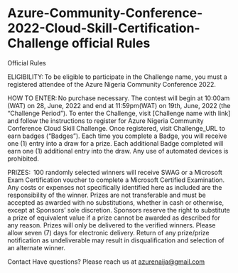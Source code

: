 # Azure-Community-Conference-2022-Cloud-Skill-Certification-Challenge official Rules 
Official Rules

ELIGIBILITY: To be eligible to participate in the Challenge name, you must a registered attendee of the Azure Nigeria Community Conference 2022.

HOW TO ENTER: No purchase necessary. The contest will begin at 10:00am (WAT) on 28, June, 2022 and end at 11:59pm(WAT) on 19th, June, 2022 (the “Challenge Period”). To enter the Challenge, visit [Challenge name with link] and follow the instructions to register for Azure Nigeria Community Conference Cloud Skill Challenge. Once registered, visit Challenge_URL to earn badges (“Badges”). Each time you complete a Badge, you will receive one (1) entry into a draw for a prize. Each additional Badge completed will earn one (1) additional entry into the draw. Any use of automated devices is prohibited.


PRIZES:  100 randomly selected winners will receive SWAG or a Microsoft Exam Certification voucher to complete a Microsoft Certified Examination. Any costs or expenses not specifically identified here as included are the responsibility of the winner. Prizes are not transferable and must be accepted as awarded with no substitutions, whether in cash or otherwise, except at Sponsors’ sole discretion. Sponsors reserve the right to substitute a prize of equivalent value if a prize cannot be awarded as described for any reason. Prizes will only be delivered to the verified winners. Please allow seven  (7) days for electronic delivery. Return of any prize/prize notification as undeliverable may result in disqualification and selection of an alternate winner.

Contact
Have questions? Please reach us at azurenaija@gmail.com 



































